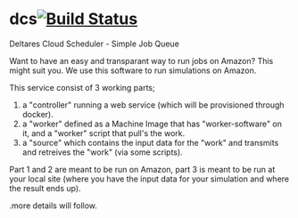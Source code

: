 # dcs[![Build Status](https://travis-ci.org/witlox/dcs.svg?branch=master)](https://travis-ci.org/witlox/dcs)
Deltares Cloud Scheduler - Simple Job Queue

Want to have an easy and transparant way to run jobs on Amazon? This might suit you.
We use this software to run simulations on Amazon.

This service consist of 3 working parts;
1. a "controller" running a web service (which will be provisioned through docker).
2. a "worker" defined as a Machine Image that has "worker-software" on it, and a "worker" script that pull's the work.
3. a "source" which contains the input data for the "work" and transmits and retreives the "work" (via some scripts).

Part 1 and 2 are meant to be run on Amazon, part 3 is meant to be run at your local site (where you have the input data for your simulation and where the result ends up).

.more details will follow.
